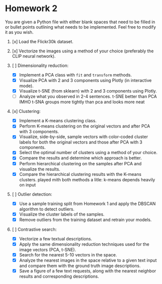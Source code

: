 # Homework 2

You are given a Python file with either blank spaces that need to be filled in or bullet points outlining what needs to be implemented. Feel free to modify it as you wish.

1. [x] Load the Flickr30k dataset.
2. [x] Vectorize the images using a method of your choice (preferably the CLIP neural network).
3. [ ] Dimensionality reduction:

   - [x] Implement a PCA class with `fit` and `transform` methods.
   - [x] Visualize PCA with 2 and 3 components using Plotly (in interactive mode).
   - [x] Visualize t-SNE (from sklearn) with 2 and 3 components using Plotly.
   - [ ] Analyze what you observed in 2-4 sentences.
         t-SNE better than PCA IMHO
         t-SNA groups more tightly than pca and looks more neat

4. [x] Clustering:

   - [x] Implement a K-means clustering class.
   - [x] Perform K-means clustering on the original vectors and after PCA with 3 components.
   - [x] Visualize, side-by-side, sample vectors with color-coded cluster labels for both the original vectors and those after PCA with 3 components.
   - [x] Select the optimal number of clusters using a method of your choice.
   - [x] Compare the results and determine which approach is better.
   - [x] Perform hierarchical clustering on the samples after PCA and visualize the results.
   - [x] Compare the hierarchical clustering results with the K-means clusters.
         played mith both methods a litle: k-means depends heavily on input

5. [ ] Outlier detection:

   - [x] Use a sample training split from Homework 1 and apply the DBSCAN algorithm to detect outliers.
   - [x] Visualize the cluster labels of the samples.
   - [x] Remove outliers from the training dataset and retrain your models.

6. [ ] Contrastive search:

   - [x] Vectorize a few textual descriptions.
   - [x] Apply the same dimensionality reduction techniques used for the image vectors (PCA, t-SNE).
   - [x] Search for the nearest 5-10 vectors in the space.
   - [x] Analyze the nearest images in the space relative to a given text input and compare them with the ground truth image descriptions.
   - [x] Save a figure of a few text requests, along with the nearest neighbor results and corresponding descriptions.
